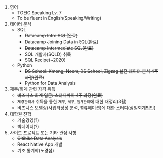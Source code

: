 1. 영어
    - TOEIC Speaking Lv. 7
    - To be fluent in English(Speaking/Writing)
2. 데이터 분석
    - SQL
      - ~~Datacamp Intro SQL(완료)~~
      - ~~Datacamp Joining Data in SQL(완료)~~
      - ~~Datacamp Intermediate SQL(완료)~~
      - SQL 개발자(SQLD) 취득
      - SQL Recipe(~2020)
    - Python
      - ~~DS School: Kmong, Noom, DS School, Zigzag 실전 데이터 분석 4주 과정(완료)~~
      - Python for Data Analysis
3. 재무/회계 관련 자격 취득
    - ~~비즈니스 회계 입문: 스터디파이 4주 과정(완료)~~
    - `재경관리사` 취득을 통한 `재무`, `세무`, `원가관리`에 대한 재정리(3월)
    - 비즈니스 모델링(사업타당성 분석, 밸류에이션)에 대한 스터디(삼일회계법인)
4. 대학원 진학
    - 기술경영(?)
    - 빅데이터(?)
5. 사이드 프로젝트 또는 기타 관심 사항
    - ~~Citibike Data Analysis~~
    - React Native App 개발
    - 기초 통계학(노경섭)